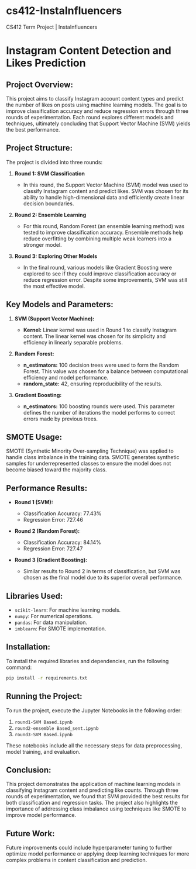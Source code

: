 # cs412-InstaInfluencers
CS412 Term Project | InstaInfluencers

# Instagram Content Detection and Likes Prediction

## Project Overview:
This project aims to classify Instagram account content types and predict the number of likes on posts using machine learning models. The goal is to improve classification accuracy and reduce regression errors through three rounds of experimentation. Each round explores different models and techniques, ultimately concluding that Support Vector Machine (SVM) yields the best performance.

## Project Structure:
The project is divided into three rounds:
1. **Round 1: SVM Classification**
   - In this round, the Support Vector Machine (SVM) model was used to classify Instagram content and predict likes. SVM was chosen for its ability to handle high-dimensional data and efficiently create linear decision boundaries.
   
2. **Round 2: Ensemble Learning**
   - For this round, Random Forest (an ensemble learning method) was tested to improve classification accuracy. Ensemble methods help reduce overfitting by combining multiple weak learners into a stronger model.
   
3. **Round 3: Exploring Other Models**
   - In the final round, various models like Gradient Boosting were explored to see if they could improve classification accuracy or reduce regression error. Despite some improvements, SVM was still the most effective model.

## Key Models and Parameters:
1. **SVM (Support Vector Machine):**
   - **Kernel:** Linear kernel was used in Round 1 to classify Instagram content. The linear kernel was chosen for its simplicity and efficiency in linearly separable problems.
   
2. **Random Forest:**
   - **n_estimators:** 100 decision trees were used to form the Random Forest. This value was chosen for a balance between computational efficiency and model performance.
   - **random_state:** 42, ensuring reproducibility of the results.

3. **Gradient Boosting:**
   - **n_estimators:** 100 boosting rounds were used. This parameter defines the number of iterations the model performs to correct errors made by previous trees.

## SMOTE Usage:
SMOTE (Synthetic Minority Over-sampling Technique) was applied to handle class imbalance in the training data. SMOTE generates synthetic samples for underrepresented classes to ensure the model does not become biased toward the majority class.

## Performance Results:
- **Round 1 (SVM):** 
  - Classification Accuracy: 77.43%
  - Regression Error: 727.46
  
- **Round 2 (Random Forest):**
  - Classification Accuracy: 84.14%
  - Regression Error: 727.47
  
- **Round 3 (Gradient Boosting):**
  - Similar results to Round 2 in terms of classification, but SVM was chosen as the final model due to its superior overall performance.

## Libraries Used:
- `scikit-learn`: For machine learning models.
- `numpy`: For numerical operations.
- `pandas`: For data manipulation.
- `imblearn`: For SMOTE implementation.

## Installation:
To install the required libraries and dependencies, run the following command:
```bash
pip install -r requirements.txt
```

## Running the Project:
To run the project, execute the Jupyter Notebooks in the following order:
1. `round1-SVM Based.ipynb`
2. `round2-ensemble Based_sent.ipynb`
3. `round3-SVM Based.ipynb`

These notebooks include all the necessary steps for data preprocessing, model training, and evaluation.

## Conclusion:
This project demonstrates the application of machine learning models in classifying Instagram content and predicting like counts. Through three rounds of experimentation, we found that SVM provided the best results for both classification and regression tasks. The project also highlights the importance of addressing class imbalance using techniques like SMOTE to improve model performance.

## Future Work:
Future improvements could include hyperparameter tuning to further optimize model performance or applying deep learning techniques for more complex problems in content classification and prediction.
